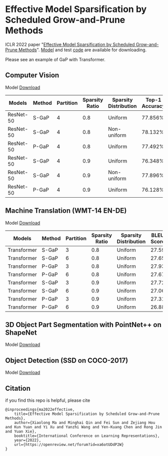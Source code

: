 # Effective Model Sparsification by Scheduled Grow-and-Prune Methods
ICLR 2022 paper "[Effective Model Sparsification by Scheduled Grow-and-Prune Methods](https://openreview.net/pdf?id=xa6otUDdP2W)". [Model](https://drive.google.com/drive/folders/1-bY4Bbu1zF5Y7VzPZYBaZyyG3QQ9glTz?usp=sharing) and test [code](https://drive.google.com/drive/folders/103t6gqmqB2_LoMrj-9-DVllLDzUxtOu0?usp=sharing) are available for downloading.

Please see an example of GaP with Transformer.


## Computer Vision

Model [Download](https://drive.google.com/drive/folders/12WFSp9rmcfFZL7JWucHU6g7IEbLJoi19?usp=sharing)

| Models  | Method | Partition | Sparsity Ratio | Sparsity Distribution | Top-1 Accuracy |
| ------------- | ------------- | ------------- | ------------- | ------------- | ------------- |
| ResNet-50 | S-GaP | 4 | 0.8 | Uniform | 77.856% |
| ResNet-50 | S-GaP | 4 | 0.8 | Non-uniform | 78.132% |
| ResNet-50 | P-GaP | 4 | 0.8 | Uniform | 77.492% |
| ResNet-50 | S-GaP | 4 | 0.9 | Uniform | 76.348% |
| ResNet-50 | S-GaP | 4 | 0.9 | Non-uniform | 77.896% |
| ResNet-50 | P-GaP | 4 | 0.9 | Uniform | 76.128% |


## Machine Translation (WMT-14 EN-DE) 

Model [Download](https://drive.google.com/drive/folders/1do0GrxPwg9ghRaYXLQ7LxKpX4hqD0_jh?usp=sharing)

| Models  | Method | Partition | Sparsity Ratio | Sparsity Distribution | BLEU Score |
| ------------- | ------------- | ------------- | ------------- | ------------- | ------------- |
| Transformer | S-GaP | 3 | 0.8 | Uniform | 27.59 |
| Transformer | S-GaP | 6 | 0.8 | Uniform | 27.65 |
| Transformer | P-GaP | 3 | 0.8 | Uniform | 27.93 |
| Transformer | P-GaP | 6 | 0.8 | Uniform | 27.67 |
| Transformer | S-GaP | 3 | 0.9 | Uniform | 27.72 |
| Transformer | S-GaP | 6 | 0.9 | Uniform | 27.06 |
| Transformer | P-GaP | 3 | 0.9 | Uniform | 27.31 |
| Transformer | P-GaP | 6 | 0.9 | Uniform | 26.88 |


## 3D Object Part Segmentation with PointNet++ on ShapeNet

Model [Download](https://drive.google.com/drive/folders/1UyMBbUoihLmd1yfjVB6O9rHqgS1akzZ4?usp=sharing)

## Object Detection (SSD on COCO-2017) 

Model [Download](https://drive.google.com/drive/folders/1L9VQnSKQ2n58gWpwja3zy_ac3KMVv_BW?usp=sharing)

## Citation
if you find this repo is helpful, please cite
```
@inproceedings{ma2022effective,
    title={Effective Model Sparsification by Scheduled Grow-and-Prune Methods},
    author={Xiaolong Ma and Minghai Qin and Fei Sun and Zejiang Hou and Kun Yuan and Yi Xu and Yanzhi Wang and Yen-Kuang Chen and Rong Jin and Yuan Xie},
    booktitle={International Conference on Learning Representations},
    year={2022},
    url={https://openreview.net/forum?id=xa6otUDdP2W}
}
```
